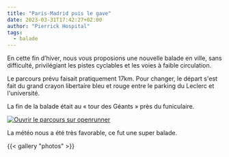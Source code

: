 ```yaml
---
title: "Paris-Madrid puis le gave"
date: 2023-03-31T17:42:27+02:00
author: "Pierrick Hospital"
tags:
  - balade
---
```


En cette fin d’hiver, nous vous proposions une nouvelle balade en ville, sans difficulté, privilégiant les pistes cyclables et les voies à faible circulation.

Le parcours prévu faisait pratiquement 17km. Pour changer, le départ s'est fait du grand crayon libertaire bleu et rouge entre le parking du Leclerc et l'université.

La fin de la balade était au « tour des Géants » près du funiculaire.

<p><a href="https://www.openrunner.com/route-details/16289822"><img src="parcours.jpg" title="Ouvrir le parcours sur openrunner"></a></p>

La météo nous a été très favorable, ce fut une super balade.

{{< gallery "photos" >}}
